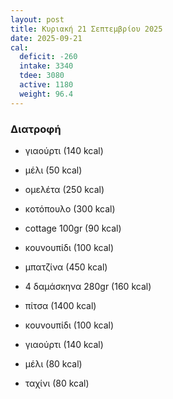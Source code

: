 ```yaml
---
layout: post
title: Κυριακή 21 Σεπτεμβρίου 2025
date: 2025-09-21
cal:
  deficit: -260
  intake: 3340
  tdee: 3080
  active: 1180
  weight: 96.4
---
```

### Διατροφή

- γιαούρτι (140 kcal)
- μέλι (50 kcal)

- ομελέτα (250 kcal)

- κοτόπουλο (300 kcal)
- cottage 100gr (90 kcal)
- κουνουπίδι (100 kcal)
- μπατζίνα (450 kcal)

- 4 δαμάσκηνα 280gr (160 kcal)

- πίτσα (1400 kcal)
- κουνουπίδι (100 kcal)
- γιαούρτι (140 kcal) 
- μέλι (80 kcal)
- ταχίνι (80 kcal)


